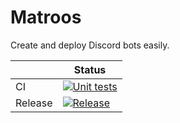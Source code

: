 # Matroos

Create and deploy Discord bots easily.

|         | Status                                                       |
| ------- | ------------------------------------------------------------ |
| CI      | [![Unit tests](https://github.com/harvestcore/matroos/actions/workflows/test-dotnet.yml/badge.svg)](https://github.com/harvestcore/matroos/actions/workflows/test-dotnet.yml) |
| Release | [![Release](https://img.shields.io/github/v/release/harvestcore/matroos)](https://github.com/harvestcore/matroos/releases)  |

